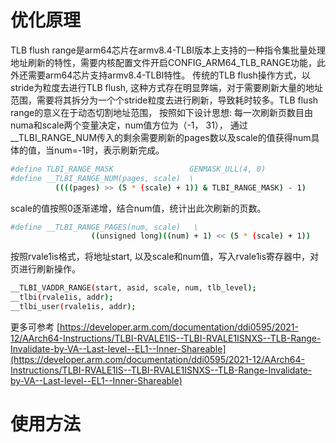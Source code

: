 # 优化原理
TLB flush range是arm64芯片在armv8.4-TLBI版本上支持的一种指令集批量处理地址刷新的特性，需要内核配置文件开启CONFIG_ARM64_TLB_RANGE功能，此外还需要arm64芯片支持armv8.4-TLBI特性。
传统的TLB flush操作方式，以stride为粒度去进行TLB flush,  这种方式存在明显弊端，对于需要刷新大量的地址范围，需要将其拆分为一个个stride粒度去进行刷新，导致耗时较多。TLB flush range的意义在于动态切割地址范围， 按照如下设计思想:
每一次刷新页数目由numa和scale两个变量决定，num值方位为（-1， 31）， 通过__TLBI_RANGE_NUM传入的剩余需要刷新的pages数以及scale的值获得num具体的值，当num=-1时，表示刷新完成。
```bash
#define TLBI_RANGE_MASK                 GENMASK_ULL(4, 0)
#define __TLBI_RANGE_NUM(pages, scale)  \
          ((((pages) >> (5 * (scale) + 1)) & TLBI_RANGE_MASK) - 1)
```
scale的值按照0逐渐递增，结合num值，统计出此次刷新的页数。
```bash
#define __TLBI_RANGE_PAGES(num, scale)   \
                  ((unsigned long)((num) + 1) << (5 * (scale) + 1))
```
按照rvale1is格式，将地址start, 以及scale和num值，写入rvale1is寄存器中，对页进行刷新操作。
```bash
__TLBI_VADDR_RANGE(start, asid, scale, num, tlb_level);
__tlbi(rvale1is, addr);
__tlbi_user(rvale1is, addr);
```
更多可参考
[https://developer.arm.com/documentation/ddi0595/2021-12/AArch64-Instructions/TLBI-RVALE1IS--TLBI-RVALE1ISNXS--TLB-Range-Invalidate-by-VA--Last-level--EL1--Inner-Shareable](https://developer.arm.com/documentation/ddi0595/2021-12/AArch64-Instructions/TLBI-RVALE1IS--TLBI-RVALE1ISNXS--TLB-Range-Invalidate-by-VA--Last-level--EL1--Inner-Shareable)
# 使用方法
